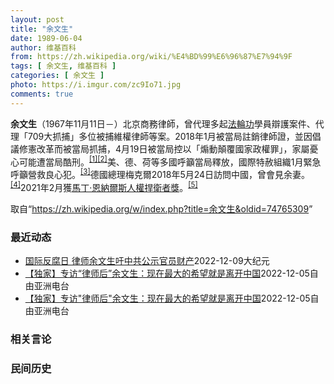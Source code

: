 ```yaml
---
layout: post
title: "余文生"
date: 1989-06-04
author: 维基百科
from: https://zh.wikipedia.org/wiki/%E4%BD%99%E6%96%87%E7%94%9F
tags: [ 余文生, 维基百科 ]
categories: [ 余文生 ]
photo: https://i.imgur.com/zc9Io71.jpg
comments: true
---
```

<div class="mw-parser-output">
<p><b>余文生</b>（1967年11月11日<span class="useeditintro" title="Template:BLP editintro">－</span>）北京商務律師，曾代理多起<a href="/wiki/%E6%B3%95%E8%BC%AA%E5%8A%9F" class="mw-redirect" title="法輪功">法輪功</a>學員辯護案件、代理「709大抓捕」多位被捕維權律師等案。2018年1月被當局註銷律師證，並因倡議修憲改革而被當局抓捕，4月19日被當局控以「煽動顛覆國家政權罪」，家屬憂心可能遭當局酷刑。<sup id="cite_ref-EPO0420_1-0" class="reference"><a href="#cite_note-EPO0420-1">[1]</a></sup><sup id="cite_ref-bbc17_2-0" class="reference"><a href="#cite_note-bbc17-2">[2]</a></sup>美、德、荷等多國呼籲當局釋放，國際特赦組織1月緊急呼籲營救良心犯。<sup id="cite_ref-amnesty_3-0" class="reference"><a href="#cite_note-amnesty-3">[3]</a></sup>德國總理梅克爾2018年5月24日訪問中國，曾會見余妻。<sup id="cite_ref-4" class="reference"><a href="#cite_note-4">[4]</a></sup>2021年2月獲<a href="/wiki/%E9%A9%AC%E4%B8%81%C2%B7%E6%81%A9%E7%BA%B3%E5%B0%94%E6%96%AF%E4%BA%BA%E6%9D%83%E6%8D%8D%E5%8D%AB%E8%80%85%E5%A5%96" title="马丁·恩纳尔斯人权捍卫者奖">馬丁·恩納爾斯人權捍衛者獎</a>。<sup id="cite_ref-5" class="reference"><a href="#cite_note-5">[5]</a></sup>
</p>
</div><noscript><img src="//zh.wikipedia.org/wiki/Special:CentralAutoLogin/start?type=1x1" alt="" title="" width="1" height="1" style="border: none; position: absolute;"></noscript>
<div class="printfooter" data-nosnippet="">取自“<a dir="ltr" href="https://zh.wikipedia.org/w/index.php?title=余文生&amp;oldid=74765309">https://zh.wikipedia.org/w/index.php?title=余文生&amp;oldid=74765309</a>”</div><div id="recent-news"><h3>最近动态</h3><ul><li><a href="https://nodebe4.github.io/waimei/2022-12-09/%E5%9B%BD%E9%99%85%E5%8F%8D%E8%85%90%E6%97%A5-%E5%BE%8B%E5%B8%88%E4%BD%99%E6%96%87%E7%94%9F%E5%90%81%E4%B8%AD%E5%85%B1%E5%85%AC%E7%A4%BA%E5%AE%98%E5%91%98%E8%B4%A2%E4%BA%A7" title="国际反腐日 律师余文生吁中共公示官员财产—— 【大纪元2022年12月09日讯】（大纪元记者宁海钟、骆亚报导）12月9日国际反腐日，大陆人权律师余文生公开呼吁中共当局公示官员财产。近年习当局强力...">国际反腐日 律师余文生吁中共公示官员财产</a><time>2022-12-09</time><a class="tag">大纪元</a></li>
<li><a href="https://nodebe4.github.io/waimei/2022-12-05/%E7%8B%AC%E5%AE%B6-%E4%B8%93%E8%AE%BF-%E5%BE%8B%E5%B8%88%E5%90%8E-%E4%BD%99%E6%96%87%E7%94%9F-%E7%8E%B0%E5%9C%A8%E6%9C%80%E5%A4%A7%E7%9A%84%E5%B8%8C%E6%9C%9B%E5%B0%B1%E6%98%AF%E7%A6%BB%E5%BC%80%E4%B8%AD%E5%9B%BD" title="【独家】专访“律师后”余文生：现在最大的希望就是离开中国—— 在“白纸运动“爆发后，一批中国律师组成团队，义务支援被捕者。外界关注自“709大抓捕”后被重挫的中国律师群体以及公民社会，是否有机会...">【独家】专访“律师后”余文生：现在最大的希望就是离开中国</a><time>2022-12-05</time><a class="tag">自由亚洲电台</a></li>
<li><a href="https://nodebe4.github.io/waimei/2022-12-05/%E7%8B%AC%E5%AE%B6-%E4%B8%93%E8%AE%BF-%E5%BE%8B%E5%B8%88%E5%90%8E-%E4%BD%99%E6%96%87%E7%94%9F-%E7%8E%B0%E5%9C%A8%E6%9C%80%E5%A4%A7%E7%9A%84%E5%B8%8C%E6%9C%9B%E5%B0%B1%E6%98%AF%E7%A6%BB%E5%BC%80%E4%B8%AD%E5%9B%BD" title="【独家】专访”律师后”余文生：现在最大的希望就是离开中国—— 在&quot;白纸运动&quot;爆发后，一批中国律师组成团队，义务支援被捕者。外界关注自&quot;709大抓捕&quot;后被重...">【独家】专访"律师后"余文生：现在最大的希望就是离开中国</a><time>2022-12-05</time><a class="tag">自由亚洲电台</a></li>
</ul></div><div id="open-opinion"><h3>相关言论</h3><ul></ul></div><div id="mjls-record"><h3>民间历史</h3><ul></ul></div>